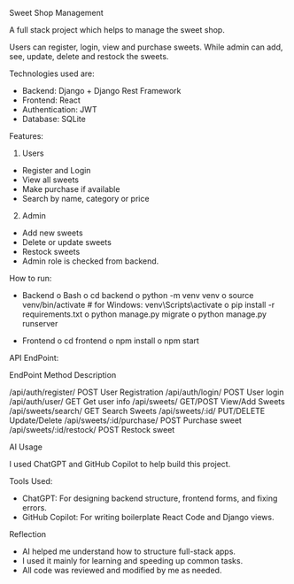 Sweet Shop Management


A full stack project which helps to manage the sweet shop.

Users can register, login, view and purchase sweets. While admin can add, see, update, delete and restock the sweets.

Technologies used are:
* Backend: Django + Django Rest Framework
* Frontend: React
* Authentication: JWT
* Database: SQLite

Features:

1. Users
* Register and Login
* View all sweets
* Make purchase if available
* Search by name, category or price
2. Admin
* Add new sweets
* Delete or update sweets
* Restock sweets
* Admin role is checked from backend.

How to run:

* Backend
o Bash
o cd backend
o python -m venv venv
o source venv/bin/activate   # for Windows: venv\Scripts\activate
o pip install -r requirements.txt
o python manage.py migrate
o python manage.py runserver

* Frontend
o cd frontend
o npm install
o npm start

API EndPoint:

EndPointMethodDescription/api/auth/register/POSTUser Registration/api/auth/login/POSTUser login/api/auth/user/GETGet user info/api/sweets/GET/POSTView/Add Sweets/api/sweets/search/GETSearch Sweets/api/sweets/:id/PUT/DELETEUpdate/Delete/api/sweets/:id/purchase/POSTPurchase sweet/api/sweets/:id/restock/POSTRestock sweet
AI Usage

I used ChatGPT and GitHub Copilot to help build this project.

Tools Used:
* ChatGPT: For designing backend structure, frontend forms, and fixing errors.
* GitHub Copilot: For writing boilerplate React Code and Django views.

Reflection
* AI helped me understand how to structure full-stack apps.
* I used it mainly for learning and speeding up common tasks.
* All code was reviewed and modified by me as needed.
